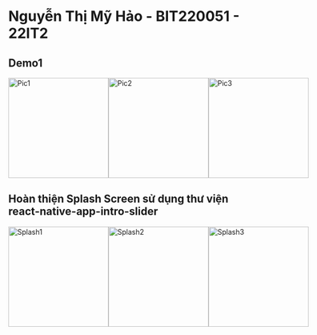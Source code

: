 # Nguyễn Thị Mỹ Hảo - BIT220051 - 22IT2

## Demo1
<div style="display: flex; justify-content: space-around;">
  <img src="https://github.com/user-attachments/assets/a2284045-1b38-4853-9ffa-ca8b529092d6" alt="Pic1" width="200"/>
  <img src="https://github.com/user-attachments/assets/28670636-fe41-4e2d-8c18-3dfafdf4e447" alt="Pic2" width="200"/>
  <img src="https://github.com/user-attachments/assets/e6785402-b537-4c03-87bc-1e82fa2575b7" alt="Pic3" width="200"/>
</div>

## Hoàn thiện Splash Screen sử dụng thư viện react-native-app-intro-slider
<div style="display: flex; justify-content: space-around;">
  <img src="https://github.com/user-attachments/assets/ce4b3c38-26b6-4014-b835-b5c1019bb1ad" alt="Splash1" width="200"/>
  <img src="https://github.com/user-attachments/assets/840b4f76-8ef8-4514-8c90-b2c4d6b3565d" alt="Splash2" width="200"/>
  <img src="https://github.com/user-attachments/assets/a0300781-47fa-4f60-84ca-b69a50d4c856" alt="Splash3" width="200"/>
</div>

  




